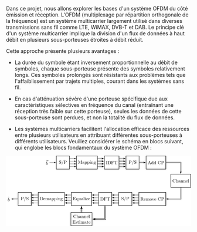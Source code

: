 Dans ce projet, nous allons explorer les bases d'un système OFDM du côté émission et réception. L'OFDM (multiplexage par répartition orthogonale de la fréquence) est un système multicarrier largement utilisé dans diverses transmissions sans fil comme LTE, WiMAX, DVB-T et DAB. Le principe clé d'un système multicarrier implique la division d'un flux de données à haut débit en plusieurs sous-porteuses étroites à débit réduit.

Cette approche présente plusieurs avantages :

- La durée du symbole étant inversement proportionnelle au débit de symboles, chaque sous-porteuse présente des symboles relativement longs. Ces symboles prolongés sont résistants aux problèmes tels que l'affaiblissement par trajets multiples, courant dans les systèmes sans fil.

- En cas d'atténuation sévère d'une porteuse spécifique due aux caractéristiques sélectives en fréquence du canal (entraînant une réception très faible sur cette porteuse), seules les données de cette sous-porteuse sont perdues, et non la totalité du flux de données.

- Les systèmes multicarriers facilitent l'allocation efficace des ressources entre plusieurs utilisateurs en attribuant différentes sous-porteuses à différents utilisateurs.
Veuillez considérer le schéma en blocs suivant, qui englobe les blocs fondamentaux du système OFDM :

![alt text](https://github.com/LePerseverant/OFDM/blob/main/OFDM.png?raw=true)
